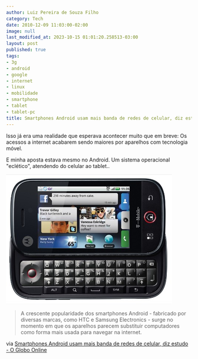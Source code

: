 ```yaml
---
author: Luiz Pereira de Souza Filho
category: Tech
date: 2010-12-09 11:03:00-02:00
image: null
last_modified_at: 2023-10-15 01:01:20.258513-03:00
layout: post
published: true
tags:
- 3g
- android
- google
- internet
- linux
- mobilidade
- smartphone
- tablet
- tablet-pc
title: Smartphones Android usam mais banda de redes de celular, diz estudo
---
```


Isso já era uma realidade que esperava acontecer muito que em breve: Os acessos a internet acabarem sendo maiores por aparelhos com tecnologia móvel.

E minha aposta estava mesmo no Android. Um sistema operacional "eclético", atendendo do celular ao tablet..

![Smartphone](/wp-content/uploads/2010/12/1252606639294_581.jpg)

> A crescente popularidade dos smartphones Android - fabricado por diversas marcas, como HTC e Samsung Electronics - surge no momento em que os aparelhos parecem substituir computadores como forma mais usada para navegar na internet.

via [Smartphones Android usam mais banda de redes de celular, diz estudo - O Globo Online](https://oglobo.globo.com/economia/smartphones-android-usam-mais-banda-de-redes-de-celular-diz-estudo-2913431)
